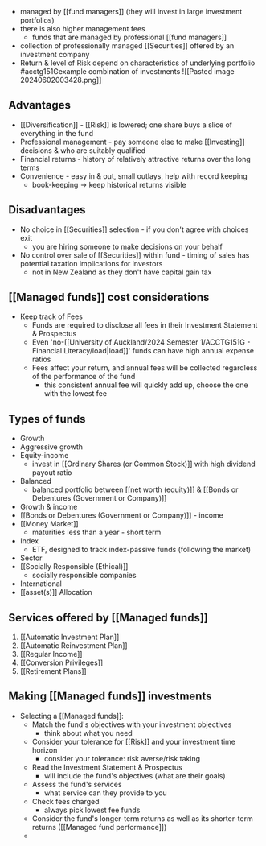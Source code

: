 - managed by [[fund managers]] (they will invest in large investment portfolios)
- there is also higher management fees
	- funds that are managed by professional [[fund managers]]
- collection of professionally managed [[Securities]] offered by an investment company
- Return & level of Risk depend on characteristics of underlying portfolio #acctg151Gexample combination of investments
![[Pasted image 20240602003428.png]]
## Advantages
- [[Diversification]] - [[Risk]] is lowered; one share buys a slice of everything in the fund
- Professional management - pay someone else to make [[Investing]] decisions & who are suitably qualified
- Financial returns - history of relatively attractive returns over the long terms
- Convenience - easy in & out, small outlays, help with record keeping
	- book-keeping $\rightarrow$ keep historical returns visible
## Disadvantages
- No choice in [[Securities]] selection - if you don't agree with choices exit
	- you are hiring someone to make decisions on your behalf
- No control over sale of [[Securities]] within fund - timing of sales has potential taxation implications for investors
	- not in New Zealand as they don't have capital gain tax
## [[Managed funds]] cost considerations
- Keep track of Fees
	- Funds are required to disclose all fees in their Investment Statement & Prospectus
	- Even 'no-[[University of Auckland/2024 Semester 1/ACCTG151G - Financial Literacy/load|load]]' funds can have high annual expense ratios
	- Fees affect your return, and annual fees will be collected regardless of the performance of the fund
		- this consistent annual fee will quickly add up, choose the one with the lowest fee
## Types of funds
- Growth
- Aggressive growth
- Equity-income
	- invest in [[Ordinary Shares (or Common Stock)]] with high dividend payout ratio
- Balanced
	- balanced portfolio between [[net worth (equity)]] & [[Bonds or Debentures (Government or Company)]]
- Growth & income
- [[Bonds or Debentures (Government or Company)]] - income
- [[Money Market]]
	- maturities less than a year - short term
- Index
	- ETF, designed to track index-passive funds (following the market)
- Sector
- [[Socially Responsible (Ethical)]]
	- socially responsible companies
- International
- [[asset(s)]] Allocation
## Services offered by [[Managed funds]]
1. [[Automatic Investment Plan]]
2. [[Automatic Reinvestment Plan]]
3. [[Regular Income]]
4. [[Conversion Privileges]]
5. [[Retirement Plans]]
## Making [[Managed funds]] investments
- Selecting a [[Managed funds]]:
	- Match the fund's objectives with your investment objectives
		- think about what you need
	- Consider your tolerance for [[Risk]] and your investment time horizon
		- consider your tolerance: risk averse/risk taking
	- Read the Investment Statement & Prospectus
		- will include the fund's objectives (what are their goals)
	- Assess the fund's services
		- what service can they provide to you
	- Check fees charged
		- always pick lowest fee funds
	- Consider the fund's longer-term returns as well as its shorter-term returns ([[Managed fund performance]])
	- 